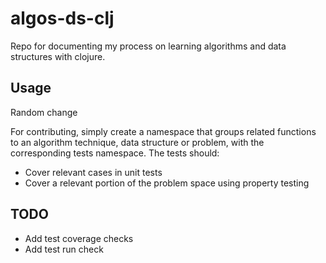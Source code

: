 # algos-ds-clj

Repo for documenting my process on learning algorithms and data structures with clojure.

## Usage

Random change

For contributing, simply create a namespace that groups related functions to an algorithm technique, data structure or problem, with the corresponding tests namespace. The tests should:

* Cover relevant cases in unit tests
* Cover a relevant portion of the problem space using property testing

## TODO

* Add test coverage checks
* Add test run check
